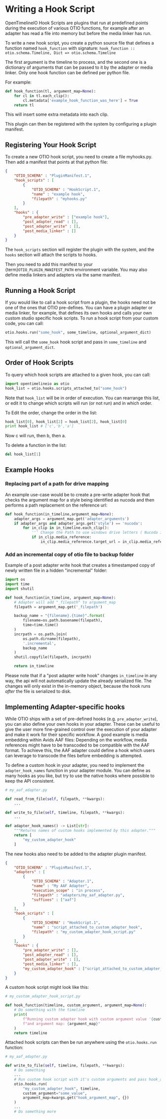 # Writing a Hook Script

OpenTimelineIO Hook Scripts are plugins that run at predefined points during the execution of various OTIO functions, for example after an adapter has read a file into memory but before the media linker has run.

To write a new hook script, you create a python source file that defines a 
function named ``hook_function`` with signature:
``hook_function :: otio.schema.Timeline, Dict => otio.schema.Timeline``

The first argument is the timeline to process, and the second one is a dictionary of arguments that can be passed to it by the adapter or media linker.  Only one hook function can be defined per python file.

For example:
```python
def hook_function(tl, argument_map=None):
    for cl in tl.each_clip():
        cl.metadata['example_hook_function_was_here'] = True
    return tl
```

This will insert some extra metadata into each clip.

This plugin can then be registered with the system by configuring a plugin manifest.

## Registering Your Hook Script
 
To create a new OTIO hook script, you need to create a file myhooks.py. Then add a manifest that points at that python file:

```json
{
    "OTIO_SCHEMA" : "PluginManifest.1",
    "hook_scripts" : [
        {
            "OTIO_SCHEMA" : "HookScript.1",
            "name" : "example hook",
            "filepath" : "myhooks.py"
        }
    ],
    "hooks" : {
        "pre_adapter_write" : ["example hook"],
        "post_adapter_read" : [],
        "post_adapter_write" : [],
        "post_media_linker" : []
    }
}
```

The ``hook_scripts`` section will register the plugin with the system, and the ``hooks`` section will attach the scripts to hooks.

Then you need to add this manifest to your {term}`OTIO_PLUGIN_MANIFEST_PATH` environment variable.
You may also define media linkers and adapters via the same manifest.

## Running a Hook Script

If you would like to call a hook script from a plugin, the hooks need not be one of the ones that OTIO pre-defines.  You can have a plugin adapter or media linker, for example, that defines its own hooks and calls your own custom studio specific hook scripts.  To run a hook script from your custom code, you can call:

```python
otio.hooks.run("some_hook", some_timeline, optional_argument_dict)
```

This will call the ``some_hook`` hook script and pass in ``some_timeline`` and ``optional_argument_dict``.

## Order of Hook Scripts

To query which hook scripts are attached to a given hook, you can call:

```python
import opentimelineio as otio
hook_list = otio.hooks.scripts_attached_to("some_hook") 
```

Note that ``hook_list`` will be in order of execution.  You can rearrange this list, or edit it to change which scripts will run (or not run) and in which order.

To Edit the order, change the order in the list:
```python
hook_list[0], hook_list[2] = hook_list[2], hook_list[0]
print hook_list # ['c','b','a']
```

Now c will run, then b, then a.

To delete a function in the list:
```python
del hook_list[1]
```

## Example Hooks

### Replacing part of a path for drive mapping

An example use-case would be to create a pre-write adapter hook that checks the argument map for a style being identified as nucoda and then performs a path replacement on the reference url:

```python
def hook_function(in_timeline,argument_map=None):
    adapter_args = argument_map.get('adapter_arguments')
    if adapter_args and adapter_args.get('style') == 'nucoda':
        for in_clip in in_timeline.each_clip():
            ''' Change the Path to use windows drive letters ( Nucoda is not otherwise forward slash sensitive ) '''
            if in_clip.media_reference:
                in_clip.media_reference.target_url = in_clip.media_reference.target_url.replace(r'/linux/media/path','S:')
```

### Add an incremental copy of otio file to backup folder

Example of a post adapter write hook that creates a timestamped copy of newly written file in a hidden "incremental" folder:

```python
import os
import time
import shutil

def hook_function(in_timeline, argument_map=None):
    # Adapter will add "_filepath" to argument_map
    filepath = argument_map.get('_filepath')

    backup_name = "{filename}.{time}".format(
        filename=os.path.basename(filepath),
        time=time.time()
    )
    incrpath = os.path.join(
        os.path.dirname(filepath),
        '.incremental',
        backup_name
    )   
    shutil.copyfile(filepath, incrpath)

    return in_timeline    
```

Please note that if a "post adapter write hook" changes `in_timeline` in any way, the api will not automatically update the already serialized file.  The changes will only exist in the in-memory object, because the hook runs _after_ the file is serialized to disk.

## Implementing Adapter-specific hooks

While OTIO ships with a set of pre-defined hooks (e.g. `pre_adapter_write`), you can also define your own hooks in your adapter.
These can be useful to give the user more fine-grained control over the execution of your adapter and make it work for their specific workflow.
A good example is media embedding within Avids AAF files: Depending on the workflow, media references might have to be transcoded to be compatible with the AAF format.
To achieve this, the AAF adapter could define a hook which users can leverage to transcode the files before embedding is attempted.

To define a custom hook in your adapter, you need to implement the `adapter_hook_names` function in your adapter module.
You can define as many hooks as you like, but try to use the native hooks where possible to keep the API consistent. 

```python
# my_aaf_adapter.py

def read_from_file(self, filepath, **kwargs):
    ...

def write_to_file(self, timeline, filepath, **kwargs):
    ...

def adapter_hook_names() -> List[str]:
    """Returns names of custom hooks implemented by this adapter."""
    return [
        "my_custom_adapter_hook"
    ]
```

The new hooks also need to be added to the adapter plugin manifest.

```json
{
    "OTIO_SCHEMA" : "PluginManifest.1",
    "adapters" : [
        {
            "OTIO_SCHEMA" : "Adapter.1",
            "name" : "My AAF Adapter",
            "execution_scope" : "in process",
            "filepath" : "adapters/my_aaf_adapter.py",
            "suffixes" : ["aaf"]
        }
    ],
    "hook_scripts" : [
        {
            "OTIO_SCHEMA" : "HookScript.1",
            "name" : "script_attached_to_custom_adapter_hook",
            "filepath" : "my_custom_adapter_hook_script.py"
        }
    ],
    "hooks" : {
        "pre_adapter_write" : [],
        "post_adapter_read" : [],
        "post_adapter_write" : [],
        "post_media_linker" : [],
        "my_custom_adapter_hook" : ["script_attached_to_custom_adapter_hook"]
    }
}
```

A custom hook script might look like this:

```python
# my_custom_adapter_hook_script.py

def hook_function(timeline, custom_argument, argument_map=None):
    # Do something with the timeline
    print(
        f"Running custom adapter hook with custom argument value '{custom_argument}'"
        f"and argument map: {argument_map}"
    )
    return timeline
```

Attached hook scripts can then be run anywhere using the `otio.hooks.run` function:

```python
# my_aaf_adapter.py

def write_to_file(self, timeline, filepath, **kwargs):
    # Do something
    ...
    # Run custom hook script with it's custom arguments and pass hook_argument_map along
    otio.hooks.run(
        "my_custom_adapter_hook", timeline, 
        custom_argument="some_value", 
        argument_map=kwargs.get("hook_argument_map", {})
    )
    ...
    # Do something more
```